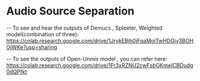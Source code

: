 # Audio Source Separation 


-- To see and hear the outputs of Demucs , Spleeter, Weighted model(combination of three):
https://colab.research.google.com/drive/1JrykEBjh0jFqaMoiTwHDGjy3BOHOjWKe?usp=sharing

-- To see  the outputs of Open-Unmix model , you can refer here:
https://colab.research.google.com/drive/1Fr3xRZNU2cwFsbGKmeICBDudg0dQPfkt
